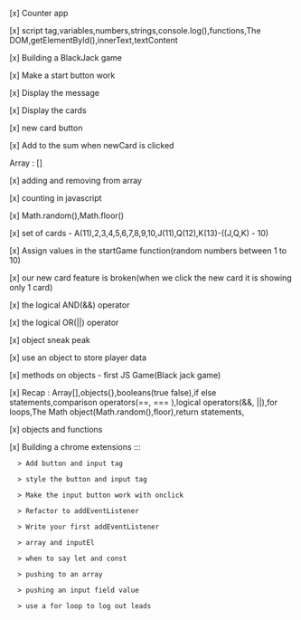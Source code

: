 [x] Counter app  

[x] script tag,variables,numbers,strings,console.log(),functions,The DOM,getElementById(),innerText,textContent


[x] Building a BlackJack game

[x] Make a start button work 

[x] Display the message

[x] Display the cards

[x] new card button 

[x] Add to the sum when newCard is clicked


Array : []

[x] adding and removing from array

[x] counting in javascript

[x] Math.random(),Math.floor()

[x] set of cards - A(11),2,3,4,5,6,7,8,9,10,J(11),Q(12),K(13)-((J,Q,K) - 10)

[x] Assign values in the startGame function(random numbers between 1 to 10)

[x] our new card feature is broken(when we click the new card it is showing only 1 card)

[x] the logical AND(&&) operator 

[x] the logical OR(||) operator

[x] object sneak peak 

[x] use an object to store player data

[x] methods on objects - first JS Game(Black jack game)

[x] Recap : Array[],objects{},booleans(true false),if else statements,comparison operators(==, === ),logical operators(&&, ||),for loops,The Math object(Math.random(),floor),return statements,


[x] objects and functions


[x] Building a chrome extensions ::: 

      > Add button and input tag

      > style the button and input tag

      > Make the input button work with onclick 

      > Refactor to addEventListener

      > Write your first addEventListener

      > array and inputEl

      > when to say let and const 

      > pushing to an array 

      > pushing an input field value  

      > use a for loop to log out leads

      
  

